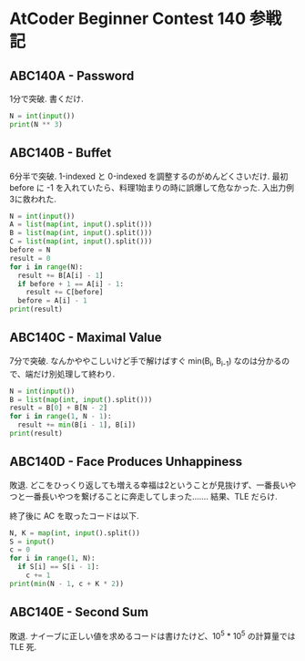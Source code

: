 # AtCoder Beginner Contest 140 参戦記

## ABC140A - Password

1分で突破. 書くだけ.

```python
N = int(input())
print(N ** 3)
```

## ABC140B - Buffet

6分半で突破. 1-indexed と 0-indexed を調整するのがめんどくさいだけ.
最初 before に -1 を入れていたら、料理1始まりの時に誤爆して危なかった. 入出力例3に救われた.

```python
N = int(input())
A = list(map(int, input().split()))
B = list(map(int, input().split()))
C = list(map(int, input().split()))
before = N
result = 0
for i in range(N):
  result += B[A[i] - 1]
  if before + 1 == A[i] - 1:
    result += C[before]
  before = A[i] - 1
print(result)
```

## ABC140C - Maximal Value

7分で突破. なんかややこしいけど手で解けばすぐ min(B<sub>i</sub>, B<sub>i-1</sub>) なのは分かるので、端だけ別処理して終わり.

```python
N = int(input())
B = list(map(int, input().split()))
result = B[0] + B[N - 2]
for i in range(1, N - 1):
  result += min(B[i - 1], B[i])
print(result)
```

## ABC140D - Face Produces Unhappiness

敗退. どこをひっくり返しても増える幸福は2ということが見抜けず、一番長いやつと一番長いやつを繋げることに奔走してしまった…….  結果、TLE だらけ.

終了後に AC を取ったコードは以下.

```python
N, K = map(int, input().split())
S = input()
c = 0
for i in range(1, N):
  if S[i] == S[i - 1]:
    c += 1
print(min(N - 1, c + K * 2))
```

## ABC140E - Second Sum

敗退. ナイーブに正しい値を求めるコードは書けたけど、10<sup>5</sup> * 10<sup>5</sup> の計算量では TLE 死.
